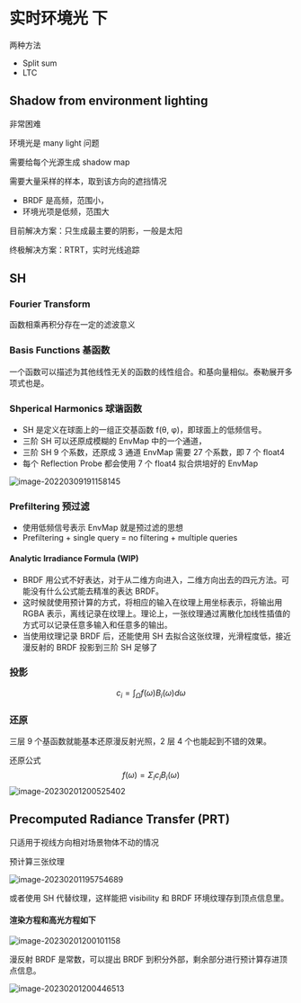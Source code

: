 # 实时环境光 下

两种方法

- Split sum
- LTC

## Shadow from environment lighting

非常困难

环境光是 many light 问题

需要给每个光源生成 shadow map

需要大量采样的样本，取到该方向的遮挡情况

- BRDF 是高频，范围小，
- 环境光项是低频，范围大

目前解决方案：只生成最主要的阴影，一般是太阳

终极解决方案：RTRT，实时光线追踪


## SH

### Fourier Transform

函数相乘再积分存在一定的滤波意义

### Basis Functions 基函数

一个函数可以描述为其他线性无关的函数的线性组合。和基向量相似。泰勒展开多项式也是。

### Shperical Harmonics  球谐函数

- SH 是定义在球面上的一组正交基函数 f(θ, φ)，即球面上的低频信号。
- 三阶 SH 可以还原成模糊的 EnvMap 中的一个通道，
- 三阶 SH 9 个系数，还原成 3 通道 EnvMap 需要 27 个系数，即 7 个 float4
- 每个 Reflection Probe 都会使用 7 个 float4 拟合烘培好的 EnvMap

![image-20220309191158145](https://image-1253155090.cos.ap-nanjing.myqcloud.com/202303221809926.png)

### Prefiltering  预过滤

- 使用低频信号表示 EnvMap 就是预过滤的思想
- Prefiltering + single query = no filtering + multiple queries

#### Analytic Irradiance Formula (WIP)

- BRDF 用公式不好表达，对于从二维方向进入，二维方向出去的四元方法。可能没有什么公式能去精准的表达 BRDF。
- 这时候就使用预计算的方式，将相应的输入在纹理上用坐标表示，将输出用 RGBA 表示，离线记录在纹理上。理论上，一张纹理通过离散化加线性插值的方式可以记录任意多输入和任意多的输出。
- 当使用纹理记录 BRDF 后，还能使用 SH 去拟合这张纹理，光滑程度低，接近漫反射的 BRDF 投影到三阶 SH 足够了

### 投影

$$
c_i = ∫_Ω f(ω)B_i(ω)dω
$$

### 还原

三层 9 个基函数就能基本还原漫反射光照，2 层 4 个也能起到不错的效果。

还原公式
$$
f(\omega) = \Sigma_i c_i B_i(\omega)
$$
![image-20230201200525402](https://image-1253155090.cos.ap-nanjing.myqcloud.com/202302012005620.png)



## Precomputed Radiance Transfer (PRT)

只适用于视线方向相对场景物体不动的情况

预计算三张纹理

![image-20230201195754689](https://image-1253155090.cos.ap-nanjing.myqcloud.com/202302011957807.png)

或者使用 SH 代替纹理，这样能把 visibility  和 BRDF 环境纹理存到顶点信息里。

#### 渲染方程和高光方程如下

![image-20230201200101158](https://image-1253155090.cos.ap-nanjing.myqcloud.com/202302012001249.png)

漫反射 BRDF 是常数，可以提出 BRDF 到积分外部，剩余部分进行预计算存进顶点信息。

![image-20230201200446513](https://image-1253155090.cos.ap-nanjing.myqcloud.com/202302012004634.png)
